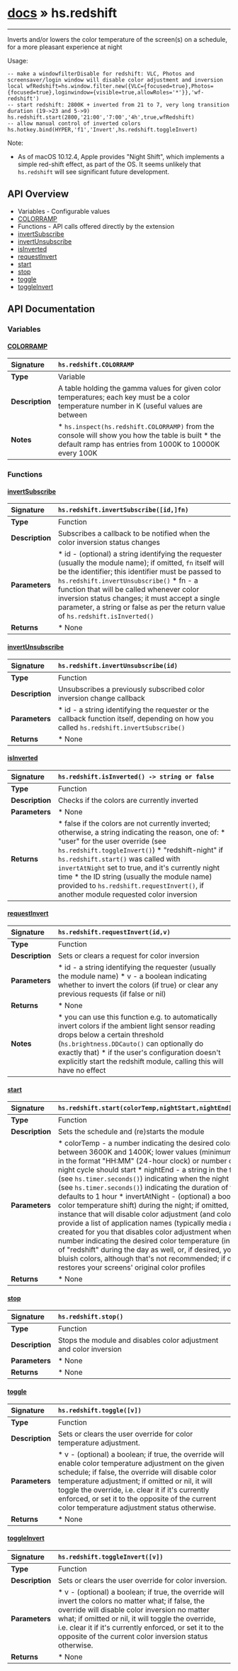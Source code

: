# [docs](index.md) » hs.redshift
---

Inverts and/or lowers the color temperature of the screen(s) on a schedule, for a more pleasant experience at night

Usage:
```
-- make a windowfilterDisable for redshift: VLC, Photos and screensaver/login window will disable color adjustment and inversion
local wfRedshift=hs.window.filter.new({VLC={focused=true},Photos={focused=true},loginwindow={visible=true,allowRoles='*'}},'wf-redshift')
-- start redshift: 2800K + inverted from 21 to 7, very long transition duration (19->23 and 5->9)
hs.redshift.start(2800,'21:00','7:00','4h',true,wfRedshift)
-- allow manual control of inverted colors
hs.hotkey.bind(HYPER,'f1','Invert',hs.redshift.toggleInvert)
```

Note:
 * As of macOS 10.12.4, Apple provides "Night Shift", which implements a simple red-shift effect, as part of the OS. It seems unlikely that `hs.redshift` will see significant future development.

## API Overview
* Variables - Configurable values
 * [COLORRAMP](#colorramp)
* Functions - API calls offered directly by the extension
 * [invertSubscribe](#invertsubscribe)
 * [invertUnsubscribe](#invertunsubscribe)
 * [isInverted](#isinverted)
 * [requestInvert](#requestinvert)
 * [start](#start)
 * [stop](#stop)
 * [toggle](#toggle)
 * [toggleInvert](#toggleinvert)

## API Documentation

### Variables

#### [COLORRAMP](#colorramp)
| <span style="float: left;">**Signature**</span> | <span style="float: left;">`hs.redshift.COLORRAMP` </span>                                                          |
| -----------------------------------------------------|---------------------------------------------------------------------------------------------------------|
| **Type**                                             | Variable                                                                                         |
| **Description**                                      | A table holding the gamma values for given color temperatures; each key must be a color temperature number in K (useful values are between                                                                                         |
| **Notes**                                            |  * `hs.inspect(hs.redshift.COLORRAMP)` from the console will show you how the table is built * the default ramp has entries from 1000K to 10000K every 100K                                                      |

### Functions

#### [invertSubscribe](#invertsubscribe)
| <span style="float: left;">**Signature**</span> | <span style="float: left;">`hs.redshift.invertSubscribe([id,]fn)` </span>                                                          |
| -----------------------------------------------------|---------------------------------------------------------------------------------------------------------|
| **Type**                                             | Function                                                                                         |
| **Description**                                      | Subscribes a callback to be notified when the color inversion status changes                                                                                         |
| **Parameters**                                       |  * id - (optional) a string identifying the requester (usually the module name); if omitted, `fn`   itself will be the identifier; this identifier must be passed to `hs.redshift.invertUnsubscribe()` * fn - a function that will be called whenever color inversion status changes; it must accept a   single parameter, a string or false as per the return value of `hs.redshift.isInverted()`                                       |
| **Returns**                                          |  * None                                                |

#### [invertUnsubscribe](#invertunsubscribe)
| <span style="float: left;">**Signature**</span> | <span style="float: left;">`hs.redshift.invertUnsubscribe(id)` </span>                                                          |
| -----------------------------------------------------|---------------------------------------------------------------------------------------------------------|
| **Type**                                             | Function                                                                                         |
| **Description**                                      | Unsubscribes a previously subscribed color inversion change callback                                                                                         |
| **Parameters**                                       |  * id - a string identifying the requester or the callback function itself, depending on how you   called `hs.redshift.invertSubscribe()`                                       |
| **Returns**                                          |  * None                                                |

#### [isInverted](#isinverted)
| <span style="float: left;">**Signature**</span> | <span style="float: left;">`hs.redshift.isInverted() -> string or false` </span>                                                          |
| -----------------------------------------------------|---------------------------------------------------------------------------------------------------------|
| **Type**                                             | Function                                                                                         |
| **Description**                                      | Checks if the colors are currently inverted                                                                                         |
| **Parameters**                                       |  * None                                       |
| **Returns**                                          |  * false if the colors are not currently inverted; otherwise, a string indicating the reason, one of:   * "user" for the user override (see `hs.redshift.toggleInvert()`)   * "redshift-night" if `hs.redshift.start()` was called with `invertAtNight` set to true,     and it's currently night time   * the ID string (usually the module name) provided to `hs.redshift.requestInvert()`, if another module requested color inversion                                                |

#### [requestInvert](#requestinvert)
| <span style="float: left;">**Signature**</span> | <span style="float: left;">`hs.redshift.requestInvert(id,v)` </span>                                                          |
| -----------------------------------------------------|---------------------------------------------------------------------------------------------------------|
| **Type**                                             | Function                                                                                         |
| **Description**                                      | Sets or clears a request for color inversion                                                                                         |
| **Parameters**                                       |  * id - a string identifying the requester (usually the module name) * v - a boolean indicating whether to invert the colors (if true) or clear any previous requests (if false or nil)                                       |
| **Returns**                                          |  * None                                                |
| **Notes**                                            |  * you can use this function e.g. to automatically invert colors if the ambient light sensor reading drops below   a certain threshold (`hs.brightness.DDCauto()` can optionally do exactly that) * if the user's configuration doesn't explicitly start the redshift module, calling this will have no effect                                                      |

#### [start](#start)
| <span style="float: left;">**Signature**</span> | <span style="float: left;">`hs.redshift.start(colorTemp,nightStart,nightEnd[,transition[,invertAtNight[,windowfilterDisable[,dayColorTemp]]]])` </span>                                                          |
| -----------------------------------------------------|---------------------------------------------------------------------------------------------------------|
| **Type**                                             | Function                                                                                         |
| **Description**                                      | Sets the schedule and (re)starts the module                                                                                         |
| **Parameters**                                       |  * colorTemp - a number indicating the desired color temperature (Kelvin) during the night cycle;   the recommended range is between 3600K and 1400K; lower values (minimum 1000K) result in a more pronounced adjustment * nightStart - a string in the format "HH:MM" (24-hour clock) or number of seconds after midnight   (see `hs.timer.seconds()`) indicating when the night cycle should start * nightEnd - a string in the format "HH:MM" (24-hour clock) or number of seconds after midnight   (see `hs.timer.seconds()`) indicating when the night cycle should end * transition - (optional) a string or number of seconds (see `hs.timer.seconds()`) indicating the duration of   the transition to the night color temperature and back; if omitted, defaults to 1 hour * invertAtNight - (optional) a boolean indicating whether the colors should be inverted (in addition to   the color temperature shift) during the night; if omitted, defaults to false * windowfilterDisable - (optional) an `hs.window.filter` instance that will disable color adjustment   (and color inversion) whenever any window is allowed; alternatively, you can just provide a list of application   names (typically media apps and/or apps for color-sensitive work) and a windowfilter will be created   for you that disables color adjustment whenever one of these apps is focused * dayColorTemp - (optional) a number indicating the desired color temperature (in Kelvin) during the day cycle;   you can use this to maintain some degree of "redshift" during the day as well, or, if desired, you can   specify a value higher than 6500K (up to 10000K) for more bluish colors, although that's not recommended;   if omitted, defaults to 6500K, which disables color adjustment and restores your screens' original color profiles                                       |
| **Returns**                                          |  * None                                                |

#### [stop](#stop)
| <span style="float: left;">**Signature**</span> | <span style="float: left;">`hs.redshift.stop()` </span>                                                          |
| -----------------------------------------------------|---------------------------------------------------------------------------------------------------------|
| **Type**                                             | Function                                                                                         |
| **Description**                                      | Stops the module and disables color adjustment and color inversion                                                                                         |
| **Parameters**                                       |  * None                                       |
| **Returns**                                          |  * None                                                |

#### [toggle](#toggle)
| <span style="float: left;">**Signature**</span> | <span style="float: left;">`hs.redshift.toggle([v])` </span>                                                          |
| -----------------------------------------------------|---------------------------------------------------------------------------------------------------------|
| **Type**                                             | Function                                                                                         |
| **Description**                                      | Sets or clears the user override for color temperature adjustment.                                                                                         |
| **Parameters**                                       |  * v - (optional) a boolean; if true, the override will enable color temperature adjustment on   the given schedule; if false, the override will disable color temperature adjustment;   if omitted or nil, it will toggle the override, i.e. clear it if it's currently enforced, or   set it to the opposite of the current color temperature adjustment status otherwise.                                       |
| **Returns**                                          |  * None                                                |

#### [toggleInvert](#toggleinvert)
| <span style="float: left;">**Signature**</span> | <span style="float: left;">`hs.redshift.toggleInvert([v])` </span>                                                          |
| -----------------------------------------------------|---------------------------------------------------------------------------------------------------------|
| **Type**                                             | Function                                                                                         |
| **Description**                                      | Sets or clears the user override for color inversion.                                                                                         |
| **Parameters**                                       |  * v - (optional) a boolean; if true, the override will invert the colors no matter what; if false,   the override will disable color inversion no matter what; if omitted or nil, it will toggle the   override, i.e. clear it if it's currently enforced, or set it to the opposite of the current   color inversion status otherwise.                                       |
| **Returns**                                          |  * None                                                |

